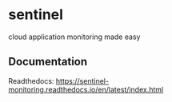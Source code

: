 # sentinel
cloud application monitoring made easy

## Documentation
Readthedocs: https://sentinel-monitoring.readthedocs.io/en/latest/index.html 
